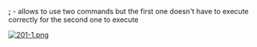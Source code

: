 


  
**;** - allows to use two commands but the first one doesn't have to execute correctly for the second one to execute  
  
[![201-1.png](201-1.png)](image.png)